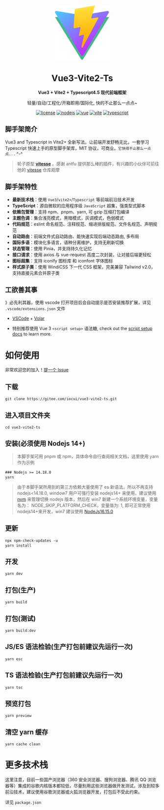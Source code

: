 <div align="center">
    <img width="180px" height="180px" src="./src/assets/logo.png" />
    <h1>Vue3-Vite2-Ts</h1>
    <b>Vue3 + Vite2 + Typescript4.5 现代前端框架</b>
    <p>轻量/自动/工程化/开箱即用/国际化, 快的不止那么一点点~</p>
</div>

<div align="center">

[![license](https://img.shields.io/badge/license-MIT-green.svg)](./LICENSE) [![nodejs](https://img.shields.io/badge/nodejs-14+-grass?logo=v-art)](https://registry.npmmirror.com/binary.html?path=node/v16.15.0/) [![vue](https://img.shields.io/badge/vue-3+-grass?logo=v-art)](https://v3.cn.vuejs.org/) [![vite](https://img.shields.io/badge/vite-2+-a652fe?logo=vite&logoColor=ffbc14)](https://cn.vitejs.dev/) [![typescript](https://img.shields.io/badge/typescript-4.5+-3178c6?logo=typescript&logoColor=white)](https://www.typescriptlang.org/zh/)

</div>

## 脚手架简介

Vue3 and Typescript in Vite2+ 全新写法，让前端开发舒畅无比，一套学习 Typescript 快速上手的原型脚手架库，MIT 协议，可商业。`它快得不止那么一点点...` ^-^

> 轮子原型 **[vitesse](https://github.com/antfu/vitesse)** 。感谢 antfu 提供那么棒的插件，有兴趣的小伙伴可前往他的 [vitesse](https://github.com/antfu/vitesse) 仓库观摩

## 脚手架特性

- **最新技术栈**：使用 `Vue3`/`vite2+`/`Typescript` 等前端前沿技术开发
- **TypeScript**：源自微软的应用程序级 `JavaScript` 超集，强类型式脚本
- **依赖包管理**：支持 npm、pnpm、yarn, 可 gzip 压缩打包编译
- **主题色调**：集合浅亮模式，黑暗模式，灰调模式，色弱模式
- **代码规范**：eslint 命名规范、注释规范、缩进排版规范、文件名规范、声明规范
- **自动路由**：前端文件式自动路由、能快速实现后端动态路由, 多布局
- **国际多语**：模块化多语言，语种分离维护，支持无刷新切换
- **状态管理**：使用 Pinia，并支持持久化记忆
- **接口请求**：使用 axios 与 vue-request 高度二次封装，让对接后端更轻松
- **图标超集**：支持 iconify 图标库 和 iconfont 字体图标
- **样式原子类**：使用 WindiCSS 下一代 CSS 框架，完美兼容 Tailwind v2.0，支持直接元素合并原子类

## 工欲善其事

》必先利其器，使用 vscode 打开项目后会自动提示是否安装推荐扩展，详见 `.vscode/extensions.json` 文件

- [VSCode](https://code.visualstudio.com/) + [Volar](https://marketplace.visualstudio.com/items?itemName=MisterJ.vue-volar-extention-pack)

- 特别推荐使用 Vue 3 `<script setup>` 语法糖, check out the [script setup docs](https://v3.vuejs.org/api/sfc-script-setup.html#sfc-script-setup) to learn more.

# 如何使用

非常欢迎您的加入！[提一个 Issue](https://gitee.com/iocui/vue3-vite2-ts/issues)

## 下载

```
git clone https://gitee.com/iocui/vue3-vite2-ts.git
```

## 进入项目文件夹

```
cd vue3-vite2-ts
```

## 安装(必须使用 Nodejs 14+)

> 本脚手架可用 pnpm 或 npm，具体命令自行查阅相关文档，这里使用 yarn 作为示例

```
### Nodejs >= 14.18.0
yarn
```

> 由于本脚手架所用到的第三方依赖大量使用了 es 新语法，所以不再支持 nodejs<14.18.0, window7 用户可强行安装 nodejs14+ 来使用，建议使用 [nvm](https://github.com/coreybutler/nvm-windows/releases) 来管理切换 nodejs 版本，然后在 win7 新建一个系统环境变量，变量名为： NODE_SKIP_PLATFORM_CHECK，变量值为: 1, 即可正常使用 nodejs14+来开发，win7 建议使用 [NodeJs16.15.0](https://registry.npmmirror.com/binary.html?path=node/v16.15.0/)

## 更新

```
npx npm-check-updates -u
yarn install
```

## 开发

```
yarn dev
```

## 打包(生产)

```
yarn build
```

## 打包(测试)

```
yarn build:dev
```

## JS/ES 语法检验(生产打包前建议先运行一次)

```
yarn esc
```

## TS 语法检验(生产打包前建议先运行一次)

```
yarn tsc
```

## 预览打包

```
yarn preview
```

## 清空 yarn 缓存

```
yarn cache clean
```

# 更多技术栈

这里注意，目前一些国产浏览器（360 安全浏览器、搜狗浏览器、腾讯 QQ 浏览器等）集成的谷歌内核版本都较低，尽量别用这些浏览器做开发测试，涉及到较多前沿技术，建议使用谷歌浏览器或火狐浏览器开发，打包后不受此约束。

详见 `package.json`
